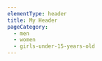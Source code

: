 ```yaml
---
elementType: header
title: My Header
pageCategory:
  - men
  - women
  - girls-under-15-years-old
---
```

